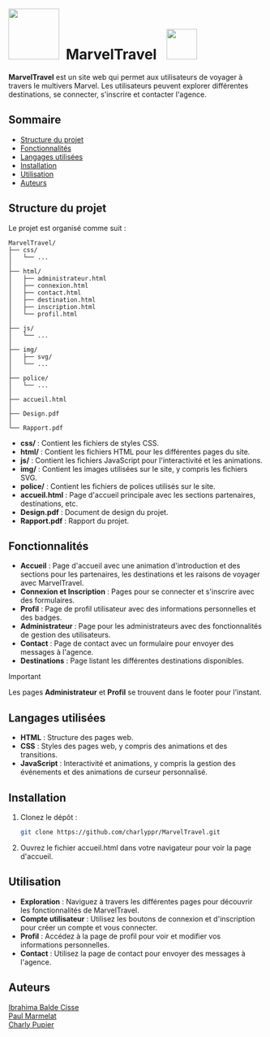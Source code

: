 # <img width="100" src="https://logos-world.net/wp-content/uploads/2020/11/Spider-Man-Emblem.png">&nbsp;&nbsp;MarvelTravel &nbsp;&nbsp;<img width="60" src="https://static.wikia.nocookie.net/marvelcinematicuniverse/images/9/9b/S.H.I.E.L.D._logo_NEW.png/revision/latest?cb=20190422151215">


__MarvelTravel__ est un site web qui permet aux utilisateurs de voyager à travers le multivers Marvel. Les utilisateurs peuvent explorer différentes destinations, se connecter, s'inscrire et contacter l'agence.


## Sommaire

- [Structure du projet](#structure-du-projet)
- [Fonctionnalités](#fonctionnalités)
- [Langages utilisées](#langages-utilisées)
- [Installation](#installation)
- [Utilisation](#utilisation)
- [Auteurs](#auteurs)

## Structure du projet

Le projet est organisé comme suit :

```
MarvelTravel/
├── css/
│   └── ...
│  
├── html/
│   ├── administrateur.html
│   ├── connexion.html
│   ├── contact.html
│   ├── destination.html
│   ├── inscription.html
│   └── profil.html
│  
├── js/
│   └── ...
│  
├── img/
│   ├── svg/
│   └── ...
│  
├── police/
│   └── ...
│  
├── accueil.html
│  
├── Design.pdf
│  
└── Rapport.pdf
```

- **css/** : Contient les fichiers de styles CSS.
- **html/** : Contient les fichiers HTML pour les différentes pages du site.
- **js/** : Contient les fichiers JavaScript pour l'interactivité et les animations.
- **img/** : Contient les images utilisées sur le site, y compris les fichiers SVG.
- **police/** : Contient les fichiers de polices utilisés sur le site.
- **accueil.html** : Page d'accueil principale avec les sections partenaires, destinations, etc.
- **Design.pdf** : Document de design du projet.
- **Rapport.pdf** : Rapport du projet.



## Fonctionnalités

- **Accueil** : Page d'accueil avec une animation d'introduction et des sections pour les partenaires, les destinations et les raisons de voyager avec MarvelTravel.
- **Connexion et Inscription** : Pages pour se connecter et s'inscrire avec des formulaires.
- **Profil** : Page de profil utilisateur avec des informations personnelles et des badges.
- **Administrateur** : Page pour les administrateurs avec des fonctionnalités de gestion des utilisateurs.
- **Contact** : Page de contact avec un formulaire pour envoyer des messages à l'agence.
- **Destinations** : Page listant les différentes destinations disponibles.

> [!IMPORTANT] 
> Les pages **Administrateur** et **Profil** se trouvent dans le footer pour l'instant.



## Langages utilisées

- **HTML** : Structure des pages web.
- **CSS** : Styles des pages web, y compris des animations et des transitions.
- **JavaScript** : Interactivité et animations, y compris la gestion des événements et des animations de curseur personnalisé.

## Installation

1. Clonez le dépôt :
   ```sh
   git clone https://github.com/charlyppr/MarvelTravel.git

2. Ouvrez le fichier accueil.html dans votre navigateur pour voir la page d'accueil.
## Utilisation

- **Exploration** : Naviguez à travers les différentes pages pour découvrir les fonctionnalités de MarvelTravel.
- **Compte utilisateur** : Utilisez les boutons de connexion et d'inscription pour créer un compte et vous connecter.
- **Profil** : Accédez à la page de profil pour voir et modifier vos informations personnelles.
- **Contact** : Utilisez la page de contact pour envoyer des messages à l'agence.


## Auteurs
[Ibrahima Balde Cisse](mailto:ibrahima.balde---cisse@etu.cyu.fr)  
[Paul Marmelat](mailto:paul.marmelat@etu.cyu.fr)  
[Charly Pupier](mailto:charly.pupier@etu.cyu.fr)
